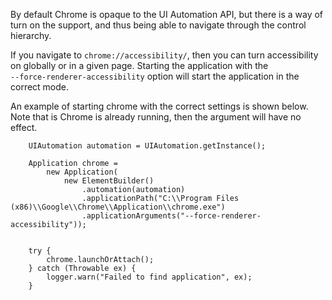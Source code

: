 By default Chrome is opaque to the UI Automation API, but there is a way of  
turn on the support, and thus being able to navigate through the control hierarchy.

If you navigate to `chrome://accessibility/`, then you can turn accessibility on
globally or in a given page. Starting the application with the  
`--force-renderer-accessibility` option will start the application in the
correct mode.

An example of starting chrome with the correct settings is shown below. Note 
that is Chrome is already running, then the argument will have no effect. 

```
    UIAutomation automation = UIAutomation.getInstance();

    Application chrome =
        new Application(
            new ElementBuilder()
                .automation(automation)
                .applicationPath("C:\\Program Files (x86)\\Google\\Chrome\\Application\\chrome.exe")
                .applicationArguments("--force-renderer-accessibility"));


    try {
        chrome.launchOrAttach();
    } catch (Throwable ex) {
        logger.warn("Failed to find application", ex);
    }
```


